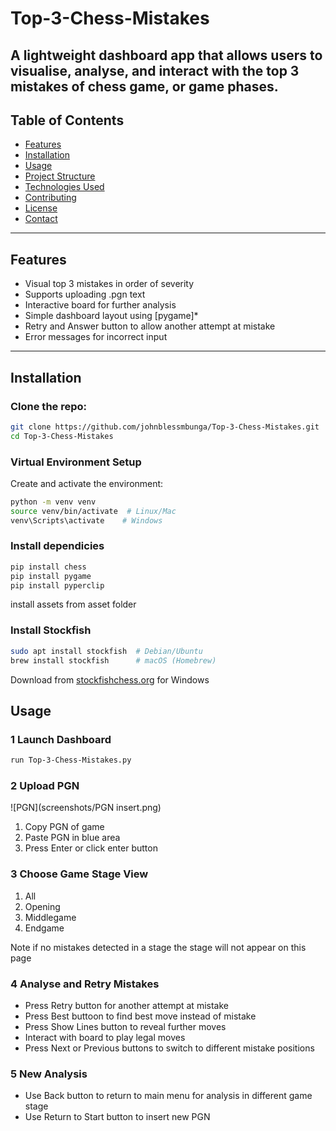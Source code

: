 # Top-3-Chess-Mistakes

A lightweight dashboard app that allows users to visualise, analyse, and  interact with  the top 3 mistakes of chess game, or game phases. 
---

## Table of Contents

- [Features](#features)
- [Installation](#installation)
- [Usage](#usage)
- [Project Structure](#project-structure)
- [Technologies Used](#technologies-used)
- [Contributing](#contributing)
- [License](#license)
- [Contact](#contact)

---

## Features

- Visual top 3 mistakes in order of severity
- Supports uploading .pgn text
- Interactive board for further analysis
- Simple dashboard layout using [pygame]*
- Retry and Answer button to allow another attempt at mistake
- Error messages for incorrect input



---

## Installation

### Clone the repo:
```bash
git clone https://github.com/johnblessmbunga/Top-3-Chess-Mistakes.git
cd Top-3-Chess-Mistakes
```

### Virtual Environment Setup

Create and activate the environment:

```bash
python -m venv venv
source venv/bin/activate  # Linux/Mac
venv\Scripts\activate    # Windows
```
### Install dependicies

```bash
pip install chess
pip install pygame
pip install pyperclip
```
install assets from asset folder
### Install Stockfish
```bash
sudo apt install stockfish  # Debian/Ubuntu
brew install stockfish      # macOS (Homebrew)
```
Download from [stockfishchess.org](https://stockfishchess.org/) for Windows

## Usage
### 1 Launch Dashboard
```bash
run Top-3-Chess-Mistakes.py
```
### 2 Upload PGN
![PGN](screenshots/PGN insert.png)
1. Copy PGN of game
2. Paste PGN in blue area
3. Press Enter or click enter button

### 3 Choose Game Stage View
1. All
2. Opening
3. Middlegame
4. Endgame

Note if no mistakes detected in a stage the stage will not appear on this page

### 4 Analyse and Retry Mistakes
- Press Retry button for another attempt at mistake
- Press Best buttoon to find best move instead of mistake
- Press Show Lines button to reveal further moves
- Interact with board to play legal moves
- Press Next or Previous buttons to switch to different mistake positions
  
### 5 New Analysis
- Use Back button to return to main menu  for analysis in different game stage
- Use Return to Start button to insert new PGN








